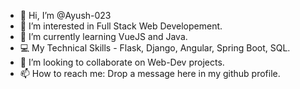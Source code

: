 - 👋 Hi, I’m @Ayush-023
- 👀 I’m interested in Full Stack Web Developement.
- 🌱 I’m currently learning VueJS and Java.
- 💻 My Technical Skills - Flask, Django, Angular, Spring Boot, SQL.
- 💞️ I’m looking to collaborate on Web-Dev projects.
- 📫 How to reach me: Drop a message here in my github profile.

<!---
Ayush-023/Ayush-023 is a ✨ special ✨ repository because its `README.md` (this file) appears on your GitHub profile.
You can click the Preview link to take a look at your changes.
--->
